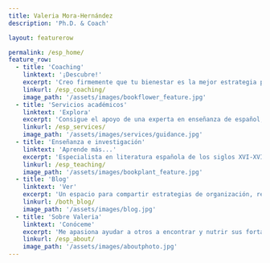 ```yaml
---
title: Valeria Mora-Hernández
description: 'Ph.D. & Coach'

layout: featurerow

permalink: /esp_home/
feature_row:
  - title: 'Coaching'
    linktext: '¡Descubre!'
    excerpt: 'Creo firmemente que tu bienestar es la mejor estrategia para alcanzar el éxito en tu vida personal y profesional.' 
    linkurl: /esp_coaching/
    image_path: '/assets/images/bookflower_feature.jpg'
  - title: 'Servicios académicos'
    linktext: 'Explora'
    excerpt: 'Consigue el apoyo de una experta en enseñanza de español, escritura e investigación.' 
    linkurl: /esp_services/
    image_path: '/assets/images/services/guidance.jpg'
  - title: 'Enseñanza e investigación'
    linktext: 'Aprende más...'
    excerpt: 'Especialista en literatura española de los siglos XVI-XVII y en enseñanza del español como lengua extranjera.' 
    linkurl: /esp_teaching/
    image_path: '/assets/images/bookplant_feature.jpg'
  - title: 'Blog'
    linktext: 'Ver'
    excerpt: 'Un espacio para compartir estrategias de organización, reflexiones sobre literatura y más' 
    linkurl: /both_blog/
    image_path: '/assets/images/blog.jpg'
  - title: 'Sobre Valeria'
    linktext: 'Conóceme'
    excerpt: 'Me apasiona ayudar a otros a encontrar y nutrir sus fortalezas' 
    linkurl: /esp_about/
    image_path: '/assets/images/aboutphoto.jpg'
---
```


